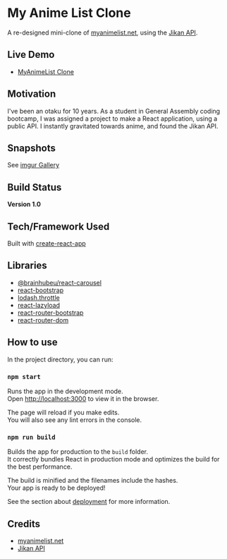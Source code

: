 # My Anime List Clone

A re-designed mini-clone of [myanimelist.net](https://myanimelist.net/), using the [Jikan API](https://jikan.moe/).

## Live Demo

- [MyAnimeList Clone](https://elated-hermann-2df736.netlify.com/)

## Motivation

I've been an otaku for 10 years. As a student in General Assembly coding bootcamp, I was assigned a project to make a React application, using a public API. I instantly gravitated towards anime, and found the Jikan API.

## Snapshots

See [imgur Gallery](https://imgur.com/a/FhTjyOE)

## Build Status

**Version 1.0**

## Tech/Framework Used

Built with [create-react-app](https://reactjs.org/docs/create-a-new-react-app.html_.)

## Libraries

- [@brainhubeu/react-carousel](https://brainhubeu.github.io/react-carousel/docs/gettingStarted)
- [react-bootstrap](https://react-bootstrap.github.io/)
- [lodash.throttle](https://www.npmjs.com/package/lodash.throttle)
- [react-lazyload](https://github.com/twobin/react-lazyload)
- [react-router-bootstrap](https://github.com/react-bootstrap/react-router-bootstrap)
- [react-router-dom](https://www.npmjs.com/package/react-router-dom)

## How to use

In the project directory, you can run:

### `npm start`

Runs the app in the development mode.<br />
Open [http://localhost:3000](http://localhost:3000) to view it in the browser.

The page will reload if you make edits.<br />
You will also see any lint errors in the console.

### `npm run build`

Builds the app for production to the `build` folder.<br />
It correctly bundles React in production mode and optimizes the build for the best performance.

The build is minified and the filenames include the hashes.<br />
Your app is ready to be deployed!

See the section about [deployment](https://facebook.github.io/create-react-app/docs/deployment) for more information.

## Credits

- [myanimelist.net](https://myanimelist.net/)
- [Jikan API](https://jikan.moe/)